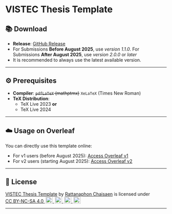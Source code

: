 # VISTEC Thesis Template

## 📚 Download

- **Release**: [GitHub Release](https://github.com/xydxdy/VISTEC-thesis-template/releases)
- For Submissions **Before August 2025**, use _version 1.1.0_. For Submissions **After August 2025**, use _version 2.0.0_ or _later_
- It is recommended to always use the latest available version.

---

## ⚙️ Prerequisites

- **Compiler**: ~~`pdfLaTeX` (mathptmx)~~ `XeLaTeX` (Times New Roman)
- **TeX Distribution**:
  - TeX Live 2023 **or**
  - TeX Live 2024

---

## ☁️ Usage on Overleaf

You can directly use this template online:
- For v1 users (before August 2025): [Access Overleaf v1](https://www.overleaf.com/read/kycjnywvhdzt#0c025e)
- For v2 users (starting August 2025): [Access Overleaf v2](https://www.overleaf.com/read/mddvdjwsbxgb#b38ff6)

---

## 📜 License

<p xmlns:cc="http://creativecommons.org/ns#" xmlns:dct="http://purl.org/dc/terms/">
<a property="dct:title" rel="cc:attributionURL" href="https://github.com/xydxdy/VISTEC-thesis-template">VISTEC Thesis Template</a> by
<a rel="cc:attributionURL dct:creator" property="cc:attributionName" href="https://xydxdy.github.io/">Rattanaphon Chaisaen</a> is licensed under
<a href="https://creativecommons.org/licenses/by-nc-sa/4.0/?ref=chooser-v1" target="_blank" rel="license noopener noreferrer" style="display:inline-block;">
CC BY-NC-SA 4.0
<img style="height:22px!important;margin-left:3px;vertical-align:text-bottom;" src="https://mirrors.creativecommons.org/presskit/icons/cc.svg?ref=chooser-v1" alt="">
<img style="height:22px!important;margin-left:3px;vertical-align:text-bottom;" src="https://mirrors.creativecommons.org/presskit/icons/by.svg?ref=chooser-v1" alt="">
<img style="height:22px!important;margin-left:3px;vertical-align:text-bottom;" src="https://mirrors.creativecommons.org/presskit/icons/nc.svg?ref=chooser-v1" alt="">
<img style="height:22px!important;margin-left:3px;vertical-align:text-bottom;" src="https://mirrors.creativecommons.org/presskit/icons/sa.svg?ref=chooser-v1" alt="">
</a>
</p>

---

